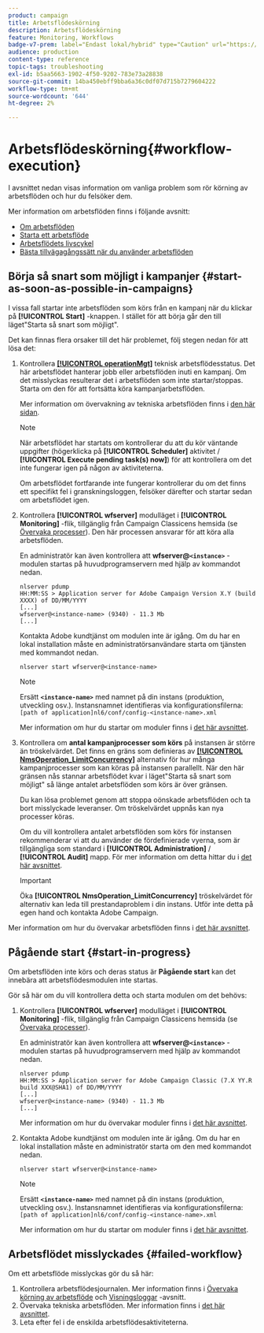 ```yaml
---
product: campaign
title: Arbetsflödeskörning
description: Arbetsflödeskörning
feature: Monitoring, Workflows
badge-v7-prem: label="Endast lokal/hybrid" type="Caution" url="https://experienceleague.adobe.com/docs/campaign-classic/using/installing-campaign-classic/architecture-and-hosting-models/hosting-models-lp/hosting-models.html?lang=sv" tooltip="Gäller endast lokala och hybrida driftsättningar"
audience: production
content-type: reference
topic-tags: troubleshooting
exl-id: b5aa5663-1902-4f50-9202-783e73a28838
source-git-commit: 14ba450ebff9bba6a36c0df07d715b7279604222
workflow-type: tm+mt
source-wordcount: '644'
ht-degree: 2%

---
```


# Arbetsflödeskörning{#workflow-execution}



I avsnittet nedan visas information om vanliga problem som rör körning av arbetsflöden och hur du felsöker dem.

Mer information om arbetsflöden finns i följande avsnitt:

* [Om arbetsflöden](../../workflow/using/about-workflows.md)
* [Starta ett arbetsflöde](../../workflow/using/starting-a-workflow.md)
* [Arbetsflödets livscykel](../../workflow/using/workflow-life-cycle.md)
* [Bästa tillvägagångssätt när du använder arbetsflöden](../../workflow/using/workflow-best-practices.md)

## Börja så snart som möjligt i kampanjer {#start-as-soon-as-possible-in-campaigns}

I vissa fall startar inte arbetsflöden som körs från en kampanj när du klickar på **[!UICONTROL Start]** -knappen. I stället för att börja går den till läget&quot;Starta så snart som möjligt&quot;.

Det kan finnas flera orsaker till det här problemet, följ stegen nedan för att lösa det:

1. Kontrollera [**[!UICONTROL operationMgt]**](../../workflow/using/about-technical-workflows.md) teknisk arbetsflödesstatus. Det här arbetsflödet hanterar jobb eller arbetsflöden inuti en kampanj. Om det misslyckas resulterar det i arbetsflöden som inte startar/stoppas. Starta om den för att fortsätta köra kampanjarbetsflöden.

   Mer information om övervakning av tekniska arbetsflöden finns i [den här sidan](../../workflow/using/monitoring-technical-workflows.md).

   >[!NOTE]
   >
   >När arbetsflödet har startats om kontrollerar du att du kör väntande uppgifter (högerklicka på **[!UICONTROL Scheduler]** aktivitet / **[!UICONTROL Execute pending task(s) now]**) för att kontrollera om det inte fungerar igen på någon av aktiviteterna.

   Om arbetsflödet fortfarande inte fungerar kontrollerar du om det finns ett specifikt fel i granskningsloggen, felsöker därefter och startar sedan om arbetsflödet igen.

1. Kontrollera **[!UICONTROL wfserver]** modulläget i **[!UICONTROL Monitoring]** -flik, tillgänglig från Campaign Classicens hemsida (se [Övervaka processer](../../production/using/monitoring-processes.md)). Den här processen ansvarar för att köra alla arbetsflöden.

   En administratör kan även kontrollera att **wfserver@`<instance>`** -modulen startas på huvudprogramservern med hjälp av kommandot nedan.

   ```
   nlserver pdump
   HH:MM:SS > Application server for Adobe Campaign Version X.Y (build XXXX) of DD/MM/YYYY
   [...]
   wfserver@<instance-name> (9340) - 11.3 Mb
   [...]
   ```

   Kontakta Adobe kundtjänst om modulen inte är igång. Om du har en lokal installation måste en administratörsanvändare starta om tjänsten med kommandot nedan.

   ```
   nlserver start wfserver@<instance-name>
   ```

   >[!NOTE]
   >
   >Ersätt **`<instance-name>`** med namnet på din instans (produktion, utveckling osv.). Instansnamnet identifieras via konfigurationsfilerna:
   >`[path of application]nl6/conf/config-<instance-name>.xml`

   Mer information om hur du startar om moduler finns i [det här avsnittet](../../production/using/usual-commands.md#module-launch-commands).

1. Kontrollera om **antal kampanjprocesser som körs** på instansen är större än tröskelvärdet. Det finns en gräns som definieras av [**[!UICONTROL NmsOperation_LimitConcurrency]**](../../installation/using/configuring-campaign-options.md#campaign-e-workflow-management) alternativ för hur många kampanjprocesser som kan köras på instansen parallellt. När den här gränsen nås stannar arbetsflödet kvar i läget&quot;Starta så snart som möjligt&quot; så länge antalet arbetsflöden som körs är över gränsen.

   Du kan lösa problemet genom att stoppa oönskade arbetsflöden och ta bort misslyckade leveranser. Om tröskelvärdet uppnås kan nya processer köras.

   Om du vill kontrollera antalet arbetsflöden som körs för instansen rekommenderar vi att du använder de fördefinierade vyerna, som är tillgängliga som standard i **[!UICONTROL Administration]** / **[!UICONTROL Audit]** mapp. För mer information om detta hittar du i [det här avsnittet](../../workflow/using/monitoring-workflow-execution.md#filtering-workflows-status).

   >[!IMPORTANT]
   >
   >Öka **[!UICONTROL NmsOperation_LimitConcurrency]** tröskelvärdet för alternativ kan leda till prestandaproblem i din instans. Utför inte detta på egen hand och kontakta Adobe Campaign.

Mer information om hur du övervakar arbetsflöden finns i [det här avsnittet](../../workflow/using/monitoring-workflow-execution.md).

## Pågående start {#start-in-progress}

Om arbetsflöden inte körs och deras status är **Pågående start** kan det innebära att arbetsflödesmodulen inte startas.

Gör så här om du vill kontrollera detta och starta modulen om det behövs:

1. Kontrollera **[!UICONTROL wfserver]** modulläget i **[!UICONTROL Monitoring]** -flik, tillgänglig från Campaign Classicens hemsida (se [Övervaka processer](../../production/using/monitoring-processes.md)).

   En administratör kan även kontrollera att **wfserver@`<instance>`** -modulen startas på huvudprogramservern med hjälp av kommandot nedan.

   ```
   nlserver pdump
   HH:MM:SS > Application server for Adobe Campaign Classic (7.X YY.R build XXX@SHA1) of DD/MM/YYYY
   [...]
   wfserver@<instance-name> (9340) - 11.3 Mb
   [...]
   ```

   Mer information om hur du övervakar moduler finns i [det här avsnittet](../../production/using/usual-commands.md#monitoring-commands-).

1. Kontakta Adobe kundtjänst om modulen inte är igång. Om du har en lokal installation måste en administratör starta om den med kommandot nedan.

   ```
   nlserver start wfserver@<instance-name>
   ```

   >[!NOTE]
   >
   >Ersätt **`<instance-name>`** med namnet på din instans (produktion, utveckling osv.). Instansnamnet identifieras via konfigurationsfilerna:
   >`[path of application]nl6/conf/config-<instance-name>.xml`

   Mer information om hur du startar om moduler finns i [det här avsnittet](../../production/using/usual-commands.md#module-launch-commands).

## Arbetsflödet misslyckades {#failed-workflow}

Om ett arbetsflöde misslyckas gör du så här:

1. Kontrollera arbetsflödesjournalen. Mer information finns i [Övervaka körning av arbetsflöde](../../workflow/using/monitoring-workflow-execution.md) och [Visningsloggar](../../workflow/using/monitoring-workflow-execution.md#displaying-logs) -avsnitt.
1. Övervaka tekniska arbetsflöden. Mer information finns i [det här avsnittet](../../workflow/using/monitoring-technical-workflows.md).
1. Leta efter fel i de enskilda arbetsflödesaktiviteterna.
